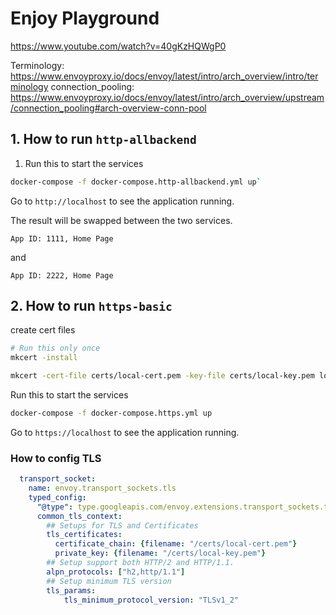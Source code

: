 # Enjoy Playground

https://www.youtube.com/watch?v=40gKzHQWgP0


Terminology: https://www.envoyproxy.io/docs/envoy/latest/intro/arch_overview/intro/terminology
connection_pooling: https://www.envoyproxy.io/docs/envoy/latest/intro/arch_overview/upstream/connection_pooling#arch-overview-conn-pool


## 1. How to run `http-allbackend`


1. Run this to start the services
   
```sh
docker-compose -f docker-compose.http-allbackend.yml up`
```

Go to `http://localhost` to see the application running.

The result will be swapped between the two services.

```
App ID: 1111, Home Page
```

and

```
App ID: 2222, Home Page
```

## 2. How to run `https-basic`

create cert files

```sh
# Run this only once
mkcert -install

mkcert -cert-file certs/local-cert.pem -key-file certs/local-key.pem localhost
```

Run this to start the services
   
```sh
docker-compose -f docker-compose.https.yml up
```

Go to `https://localhost` to see the application running.

### How to config TLS

```yml
  transport_socket:
    name: envoy.transport_sockets.tls
    typed_config:
      "@type": type.googleapis.com/envoy.extensions.transport_sockets.tls.v3.DownstreamTlsContext
      common_tls_context: 
        ## Setups for TLS and Certificates
        tls_certificates:
          certificate_chain: {filename: "/certs/local-cert.pem"}
          private_key: {filename: "/certs/local-key.pem"}
        ## Setup support both HTTP/2 and HTTP/1.1.
        alpn_protocols: ["h2,http/1.1"]
        ## Setup minimum TLS version
        tls_params:
            tls_minimum_protocol_version: "TLSv1_2"
```